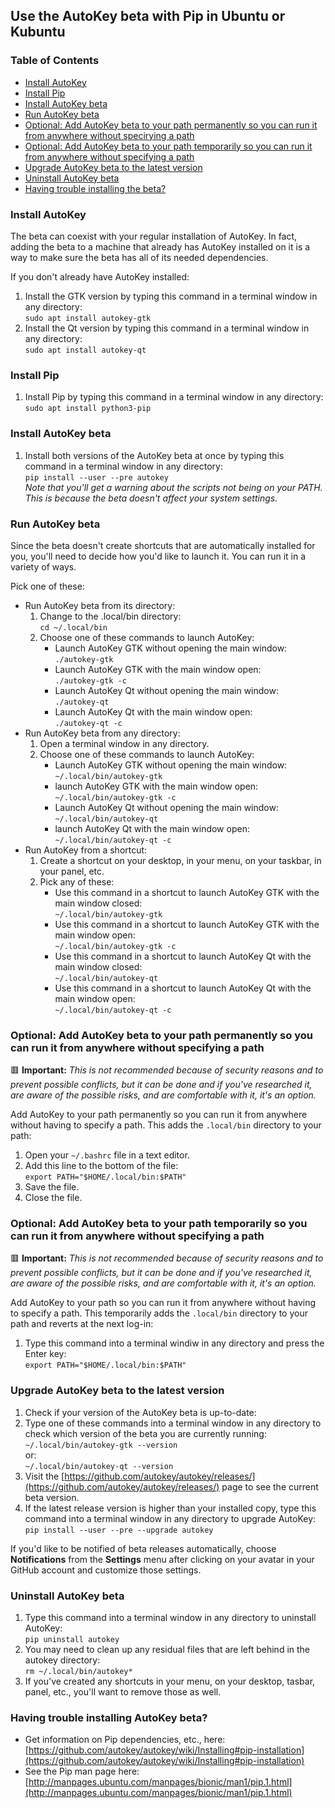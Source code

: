 ## Use the AutoKey beta with Pip in Ubuntu or Kubuntu

### Table of Contents
* [Install AutoKey](#install-autokey)
* [Install Pip](#install-pip)
* [Install AutoKey beta](#install-autokey-beta)
* [Run AutoKey beta](#run-autokey-beta)
* [Optional: Add AutoKey beta to your path permanently so you can run it from anywhere without specirying a path](#optional-add-autokey-beta-to-your-path-permanently-so-you-can-run-it-from-anywhere-without-specifying-a-path)
* [Optional: Add AutoKey beta to your path temporarily so you can run it from anywhere without specifying a path](#optional-add-autokey-beta-to-your-path-temporarily-so-you-can-run-it-from-anywhere-without-specifying-a-path)
* [Upgrade AutoKey beta to the latest version](#upgrade-autokey-beta-to-the-latest-version)
* [Uninstall AutoKey beta](#uninstall-autokey-beta)
* [Having trouble installing the beta?](#having-trouble-installing-autokey-beta)

### Install AutoKey
The beta can coexist with your regular installation of AutoKey. In fact, adding the beta to a machine that already has AutoKey installed on it is a way to make sure the beta has all of its needed dependencies.

If you don't already have AutoKey installed:
1. Install the GTK version by typing this command in a terminal window in any directory:\
```sudo apt install autokey-gtk```
2. Install the Qt version by typing this command in a terminal window in any directory:\
```sudo apt install autokey-qt```

### Install Pip
1. Install Pip by typing this command in a terminal window in any directory:\
```sudo apt install python3-pip```

### Install AutoKey beta
1. Install both versions of the AutoKey beta at once by typing this command in a terminal window in any directory:\
```pip install --user --pre autokey```\
    _Note that you'll get a warning about the scripts not being on your PATH. This is because the beta doesn't affect your system settings._

### Run AutoKey beta
Since the beta doesn't create shortcuts that are automatically installed for you, you'll need to decide how you'd like to launch it. You can run it in a variety of ways.

Pick one of these:
* Run AutoKey beta from its directory:
  1. Change to the .local/bin directory:\
```cd ~/.local/bin```
  2. Choose one of these commands to launch AutoKey:
     * Launch AutoKey GTK without opening the main window:\
```./autokey-gtk```
     * Launch AutoKey GTK with the main window open:\
```./autokey-gtk -c```
     * Launch AutoKey Qt without opening the main window:\
```./autokey-qt```
     * Launch AutoKey Qt with the main window open:\
```./autokey-qt -c```
* Run AutoKey beta from any directory:
  1. Open a terminal window in any directory.
  2. Choose one of these commands to launch AutoKey:
     * Launch AutoKey GTK without opening the main window:\
```~/.local/bin/autokey-gtk```
     * launch AutoKey GTK with the main window open:\
```~/.local/bin/autokey-gtk -c```
     * Launch AutoKey Qt without opening the main window:\
```~/.local/bin/autokey-qt```
     * launch AutoKey Qt with the main window open:\
```~/.local/bin/autokey-qt -c```
* Run AutoKey from a shortcut:
  1. Create a shortcut on your desktop, in your menu, on your taskbar, in your panel, etc.
  2. Pick any of these:
     * Use this command in a shortcut to launch AutoKey GTK with the main window closed:\
```~/.local/bin/autokey-gtk```
     * Use this command in a shortcut to launch AutoKey GTK with the main window open:\
```~/.local/bin/autokey-gtk -c```
     * Use this command in a shortcut to launch AutoKey Qt with the main window closed:\
```~/.local/bin/autokey-qt```
     * Use this command in a shortcut to launch AutoKey Qt with the main window open:\
```~/.local/bin/autokey-qt -c```

### Optional: Add AutoKey beta to your path permanently so you can run it from anywhere without specifying a path
🟥 **Important:** _This is not recommended because of security reasons and to prevent possible conflicts, but it can be done and if you've researched it, are aware of the possible risks, and are comfortable with it, it's an option._

Add AutoKey to your path permanently so you can run it from anywhere without having to specify a path. This adds the ```.local/bin``` directory to your path:
1. Open your ```~/.bashrc``` file in a text editor.
2. Add this line to the bottom of the file:\
```export PATH="$HOME/.local/bin:$PATH"```
3. Save the file.
4. Close the file.

### Optional: Add AutoKey beta to your path temporarily so you can run it from anywhere without specifying a path
🟥 **Important:** _This is not recommended because of security reasons and to prevent possible conflicts, but it can be done and if you've researched it, are aware of the possible risks, and are comfortable with it, it's an option._

Add AutoKey to your path so you can run it from anywhere without having to specify a path. This temporarily adds the ```.local/bin``` directory to your path and reverts at the next log-in:
1. Type this command into a terminal windiw in any directory and press the Enter key:\
```export PATH="$HOME/.local/bin:$PATH"```

### Upgrade AutoKey beta to the latest version
1. Check if your version of the AutoKey beta is up-to-date:
 1. Type one of these commands into a terminal window in any directory to check which version of the beta you are currently running:\
```~/.local/bin/autokey-gtk --version```\
or:\
```~/.local/bin/autokey-qt --version```
 2. Visit the [https://github.com/autokey/autokey/releases/](https://github.com/autokey/autokey/releases/) page to see the current beta version.
2. If the latest release version is higher than your installed copy, type this command into a terminal window in any directory to upgrade AutoKey:\
```pip install --user --pre --upgrade autokey```

If you'd like to be notified of beta releases automatically, choose **Notifications** from the **Settings** menu after clicking on your avatar in your GitHub account and customize those settings.

### Uninstall AutoKey beta
1. Type this command into a terminal window in any directory to uninstall AutoKey:\
```pip uninstall autokey```
2. You may need to clean up any residual files that are left behind in the autokey directory:\
```rm ~/.local/bin/autokey*```
3. If you've created any shortcuts in your menu, on your desktop, tasbar, panel, etc., you'll want to remove those as well.

### Having trouble installing AutoKey beta?
* Get information on Pip dependencies, etc., here: [https://github.com/autokey/autokey/wiki/Installing#pip-installation](https://github.com/autokey/autokey/wiki/Installing#pip-installation)
* See the Pip man page here: [http://manpages.ubuntu.com/manpages/bionic/man1/pip.1.html](http://manpages.ubuntu.com/manpages/bionic/man1/pip.1.html)
